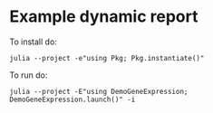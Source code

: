# Example dynamic report

To install do:

```julia --project -e"using Pkg; Pkg.instantiate()"```

To run do:

```julia --project -E"using DemoGeneExpression; DemoGeneExpression.launch()" -i```
